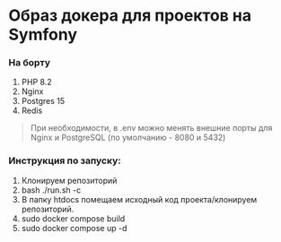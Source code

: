 # Образ докера для проектов на Symfony

### На борту
1. PHP 8.2
2. Nginx
3. Postgres 15
4. Redis

> При необходимости, в .env можно менять внешние порты для Nginx и PostgreSQL (по умолчанию - 8080 и 5432)

### Инструкция по запуску:

1. Клонируем репозиторий
2. bash ./run.sh -c
3. В папку htdocs помещаем исходный код проекта/клонируем репозиторий. 
4. sudo docker compose build
5. sudo docker compose up -d
